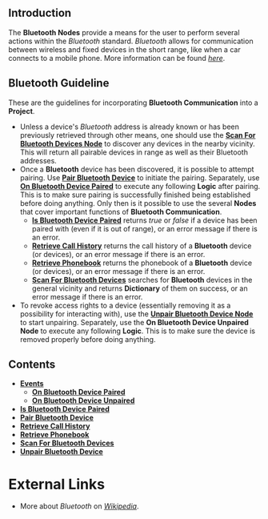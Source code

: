 ## Introduction

The **Bluetooth Nodes** provide a means for the user to perform several actions within the *Bluetooth* standard. *Bluetooth* allows for communication between wireless and fixed devices in the short range, like when a car connects to a mobile phone. More information can be found [*here*](https://en.wikipedia.org/wiki/Bluetooth).

## Bluetooth Guideline

These are the guidelines for incorporating **Bluetooth Communication** into a **Project**.

* Unless a device's *Bluetooth* address is already known or has been previously retrieved through other means, one should use the [**Scan For Bluetooth Devices Node**](scanforbluetoothdevices.md) to discover any devices in the nearby vicinity. This will return all pairable devices in range as well as their Bluetooth addresses.  
* Once a **Bluetooth** device has been discovered, it is possible to attempt pairing. Use [**Pair Bluetooth Device**](pairbluetoothdevices.md) to initiate the pairing. Separately, use [**On Bluetooth Device Paired**](events/onbluetoothdevicepaired.md) to execute any following **Logic** after pairing. This is to make sure pairing is successfully finished being established before doing anything.  Only then is it possible to use the several **Nodes** that cover important functions of **Bluetooth Communication**.
  * [**Is Bluetooth Device Paired**](ispaired.md) returns *true* or *false* if a device has been paired with (even if it is out of range), or an error message if there is an error.
  * [**Retrieve Call History**](retrievecalhistory.md) returns the call history of a **Bluetooth** device (or devices), or an error message if there is an error. 
  * [**Retrieve Phonebook**](retrievephonebook.md) returns the phonebook of a **Bluetooth** device (or devices), or an error message if there is an error. 
  * [**Scan For Bluetooth Devices**](scanforbluetoothdevices.md) searches for **Bluetooth** devices in the general vicinity and returns **Dictionary** of them on success, or an error message if there is an error. 
* To revoke access rights to a device (essentially removing it as a possibility for interacting with), use the [**Unpair Bluetooth Device Node**](unpairbluetoothdevices.md) to start unpairing. Separately, use the **On Bluetooth Device Unpaired Node** to execute any following **Logic**. This is to make sure the device is removed properly before doing anything.

## Contents

* [**Events**](events/README.md)
  * [**On Bluetooth Device Paired**](events/onbluetoothdevicepaired.md)
  * [**On Bluetooth Device Unpaired**](events/onbluetoothdeviceunpaired.md)
* [**Is Bluetooth Device Paired**](ispaired.md)
* [**Pair Bluetooth Device**](pairbluetoothdevices.md)
* [**Retrieve Call History**](retrievecallhistory.md)
* [**Retrieve Phonebook**](retrievephonebook.md)
* [**Scan For Bluetooth Devices**](scanforbluetoothdevices.md)
* [**Unpair Bluetooth Device**](unpairbluetoothdevices.md)


# External Links

* More about *Bluetooth* on [*Wikipedia*](https://en.wikipedia.org/wiki/Bluetooth).